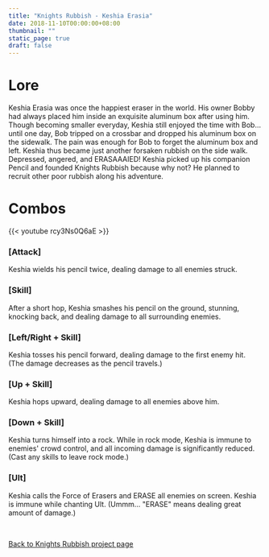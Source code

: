 ```yaml
---
title: "Knights Rubbish - Keshia Erasia"
date: 2018-11-10T00:00:00+08:00
thumbnail: ""
static_page: true
draft: false
---
```


# Lore
Keshia Erasia was once the happiest eraser in the world. His owner Bobby had always placed him inside an exquisite aluminum box after using him. Though becoming smaller everyday, Keshia still enjoyed the time with Bob…until one day, Bob tripped on a crossbar and dropped his aluminum box on the sidewalk. The pain was enough for Bob to forget the aluminum box and left. Keshia thus became just another forsaken rubbish on the side walk. Depressed, angered, and ERASAAAIED! Keshia picked up his companion Pencil and founded Knights Rubbish because why not? He planned to recruit other poor rubbish along his adventure.

# Combos

{{< youtube rcy3Ns0Q6aE >}}

### [Attack]
Keshia wields his pencil twice, dealing damage to all enemies struck.

### [Skill]
After a short hop, Keshia smashes his pencil on the ground, stunning, knocking back, and dealing damage to all surrounding enemies.

### [Left/Right + Skill]
Keshia tosses his pencil forward, dealing damage to the first enemy hit. (The damage decreases as the pencil travels.)

### [Up + Skill]
Keshia hops upward, dealing damage to all enemies above him.

### [Down + Skill]
Keshia turns himself into a rock. While in rock mode, Keshia is immune to enemies' crowd control, and all incoming damage is significantly reduced. (Cast any skills to leave rock mode.)

### [Ult]
Keshia calls the Force of Erasers and ERASE all enemies on screen. Keshia is immune while chanting Ult. (Ummm... "ERASE" means dealing great amount of damage.)

<br />

[Back to Knights Rubbish project page](/knights-rubbish)